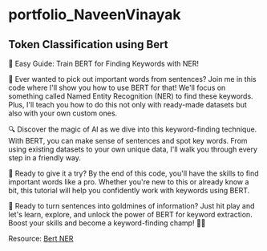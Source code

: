 # portfolio_NaveenVinayak

## Token Classification using Bert

🎥 Easy Guide: Train BERT for Finding Keywords with NER!

📝 Ever wanted to pick out important words from sentences? Join me in this code where I'll show you how to use BERT for that! We'll focus on something called Named Entity Recognition (NER) to find these keywords. Plus, I'll teach you how to do this not only with ready-made datasets but also with your own custom ones.

🔍 Discover the magic of AI as we dive into this keyword-finding technique. With BERT, you can make sense of sentences and spot key words. From using existing datasets to your own unique data, I'll walk you through every step in a friendly way.

🔧 Ready to give it a try? By the end of this code, you'll have the skills to find important words like a pro. Whether you're new to this or already know a bit, this tutorial will help you confidently work with keywords using BERT.

🌟 Ready to turn sentences into goldmines of information? Just hit play and let's learn, explore, and unlock the power of BERT for keyword extraction. Boost your skills and become a keyword-finding champ! 🚀🔑

Resource: [Bert NER](https://github.com/NaveenVinayakS/portfolio_NaveenVinayak/blob/main/Notebooks/Token_classification_using_Bert.ipynb)
